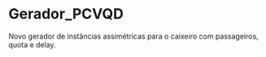 # Gerador_PCVQD
Novo gerador de instâncias assimétricas para o caixeiro com passageiros, quota e delay. 
